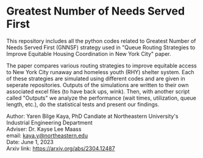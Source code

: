 # Greatest Number of Needs Served First

This repository includes all the python codes related to Greatest Number of Needs Served First (GNNSF) strategy used in "Queue Routing Strategies to Improve Equitable Housing Coordination in New York City" paper.

The paper compares various routing strategies to improve equitable access to New York City runaway and homeless youth (RHY) shelter system. Each of these strategies are simulated using different codes and are given in seperate repositories. Outputs of the simulations are written to their own associated excel files (to have back ups, wink). Then, with another script called "Outputs" we analyze the performance (wait times, utilization, queue length, etc.), do the statistical tests and present our findings.

Author: Yaren Bilge Kaya, PhD Candiate at Northeastern University's Industrial Engineering Department <br>
Adviser: Dr. Kayse Lee Maass  <br>
email: kaya.y@northeastern.edu <br>
Date: June 1, 2023 <br>
Arxiv link: https://arxiv.org/abs/2304.12487
